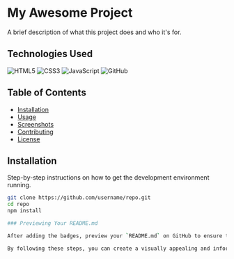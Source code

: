 # My Awesome Project
A brief description of what this project does and who it's for.

## Technologies Used
![HTML5](https://img.shields.io/badge/HTML5-E34F26?style=for-the-badge&logo=html5&logoColor=white)
![CSS3](https://img.shields.io/badge/CSS3-1572B6?style=for-the-badge&logo=css3&logoColor=white)
![JavaScript](https://img.shields.io/badge/JavaScript-F7DF1E?style=for-the-badge&logo=javascript&logoColor=black)
![GitHub](https://img.shields.io/badge/GitHub-100000?style=for-the-badge&logo=github&logoColor=white)

## Table of Contents
- [Installation](#installation)
- [Usage](#usage)
- [Screenshots](#screenshots)
- [Contributing](#contributing)
- [License](#license)

## Installation
Step-by-step instructions on how to get the development environment running.

```sh
git clone https://github.com/username/repo.git
cd repo
npm install

### Previewing Your README.md

After adding the badges, preview your `README.md` on GitHub to ensure the badges are displayed correctly. Adjust the badge styles or logos if necessary by referring to [shields.io](https://shields.io/) for customization options.

By following these steps, you can create a visually appealing and informative `README.md` file for your GitHub repository.
